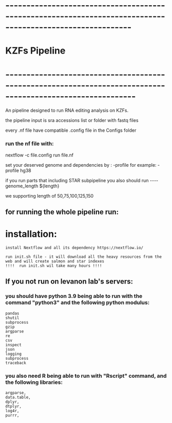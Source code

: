 
#    ----------------------------------------------------------------------------------------------------------
#
#                                   KZFs Pipeline    
#
#   -----------------------------------------------------------------------------------------------------------

An pipeline designed to run RNA editing analysis on KZFs.

the pipeline input is sra accessions list or folder with fastq files

every .nf file have compatible .config file in the Configs folder

### run the nf file with:

nextflow -c file.config run file.nf 

set your deserved genome and dependencies by :
-profile
for example: -profile hg38

if you run parts that including STAR subpipeline you also should run 
----genome_length ${length}

we supporting length of 50,75,100,125,150

## for running the whole pipeline run:



# installation:

    install Nextflow and all its dependency https://nextflow.io/ 

    run init.sh file - it will download all the heavy resources from the web and will create salmon and star indexes
    !!!!  run init.sh wil take many hours !!!!


##    If you not run on levanon lab's servers:
###     you should have python 3.9 being able to run with the command "python3" and the following python modulus:
    pandas
    shutil
    subprocess
    gzip
    argparse
    re
    csv
    inspect
    json
    logging
    subprocess
    traceback
### you also need R being able to run with "Rscript" command, and the following libraries:
    argparse, 
    data.table, 
    dplyr, 
    dtplyr, 
    log4r, 
    purrr, 
